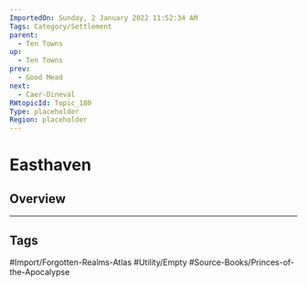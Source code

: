 ```yaml
---
ImportedOn: Sunday, 2 January 2022 11:52:34 AM
Tags: Category/Settlement
parent:
  - Ten Towns
up:
  - Ten Towns
prev:
  - Good Mead
next:
  - Caer-Dineval
RWtopicId: Topic_180
Type: placeholder
Region: placeholder
---
```

# Easthaven
## Overview

---
## Tags
#Import/Forgotten-Realms-Atlas #Utility/Empty #Source-Books/Princes-of-the-Apocalypse

